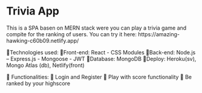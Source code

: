 # Trivia App

<p>
  This is a SPA basen on MERN stack were you can play a trivia game and compite for the ranking of users.
  You can try it here: https://amazing-hawking-c60b09.netlify.app/

</p>

<p>
🔴Technologies used:
🔹Front-end: React - CSS Modules
🔹Back-end: Node.js – Express.js - Mongoose - JWT
🔹Database: MongoDB
🔹Deploy: Heroku(sv), Mongo Atlas (db), Netlify(front)

🔴 Functionalities:
🔸 Login and Register
🔸 Play with score functionality
🔸 Be ranked by your highscore

</p>
